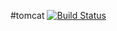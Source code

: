 #tomcat [![Build Status](https://travis-ci.org/lutak-srce/tomcat.svg)](https://travis-ci.org/lutak-srce/tomcat)
